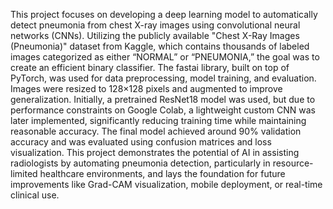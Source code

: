 This project focuses on developing a deep learning model to automatically detect pneumonia from chest X-ray images using convolutional neural networks (CNNs). Utilizing the publicly available "Chest X-Ray Images (Pneumonia)" dataset from Kaggle, which contains thousands of labeled images categorized as either “NORMAL” or “PNEUMONIA,” the goal was to create an efficient binary classifier. The fastai library, built on top of PyTorch, was used for data preprocessing, model training, and evaluation. Images were resized to 128×128 pixels and augmented to improve generalization. Initially, a pretrained ResNet18 model was used, but due to performance constraints on Google Colab, a lightweight custom CNN was later implemented, significantly reducing training time while maintaining reasonable accuracy. The final model achieved around 90% validation accuracy and was evaluated using confusion matrices and loss visualization. This project demonstrates the potential of AI in assisting radiologists by automating pneumonia detection, particularly in resource-limited healthcare environments, and lays the foundation for future improvements like Grad-CAM visualization, mobile deployment, or real-time clinical use.
